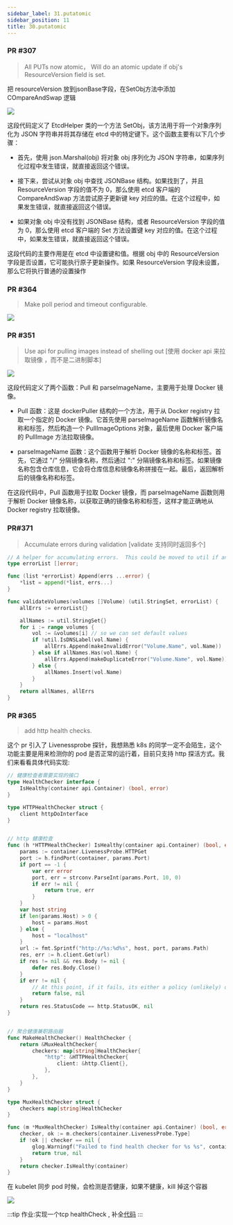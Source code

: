 ```yaml
---
sidebar_label: 31.putatomic
sidebar_position: 11
title: 30.putatomic
---
```


### PR #307
> All PUTs now atomic， Will do an atomic update if obj's ResourceVersion field is set.

把 resourceVersion 放到jsonBase字段，在SetObj方法中添加 COmpareAndSwap 逻辑

![](https://raw.githubusercontent.com/mouuii/picture/master/%E6%88%AA%E5%B1%8F2023-05-16%20%E4%B8%8B%E5%8D%882.08.21.png)

这段代码定义了 EtcdHelper 类的一个方法 SetObj，该方法用于将一个对象序列化为 JSON 字符串并将其存储在 etcd 中的特定键下。这个函数主要有以下几个步骤：

- 首先，使用 json.Marshal(obj) 将对象 obj 序列化为 JSON 字符串，如果序列化过程中发生错误，就直接返回这个错误。

- 接下来，尝试从对象 obj 中查找 JSONBase 结构。如果找到了，并且 ResourceVersion 字段的值不为 0，那么使用 etcd 客户端的 CompareAndSwap 方法尝试原子更新键 key 对应的值。在这个过程中，如果发生错误，就直接返回这个错误。

- 如果对象 obj 中没有找到 JSONBase 结构，或者 ResourceVersion 字段的值为 0，那么使用 etcd 客户端的 Set 方法设置键 key 对应的值。在这个过程中，如果发生错误，就直接返回这个错误。

这段代码的主要作用是在 etcd 中设置键和值。根据 obj 中的 ResourceVersion 字段是否设置，它可能执行原子更新操作。如果 ResourceVersion 字段未设置，那么它将执行普通的设置操作

### PR #364
> Make poll period and timeout configurable.

![](https://raw.githubusercontent.com/mouuii/picture/master/%E6%88%AA%E5%B1%8F2023-05-16%20%E4%B8%8B%E5%8D%882.22.21.png)


### PR #351
> Use api for pulling images instead of shelling out [使用 docker api 来拉取镜像 ，而不是二进制脚本] 

![](https://raw.githubusercontent.com/mouuii/picture/master/%E6%88%AA%E5%B1%8F2023-05-16%20%E4%B8%8B%E5%8D%882.27.00.png)

这段代码定义了两个函数：Pull 和 parseImageName，主要用于处理 Docker 镜像。

- Pull 函数：这是 dockerPuller 结构的一个方法，用于从 Docker registry 拉取一个指定的 Docker 镜像。它首先使用 parseImageName 函数解析镜像名称和标签，然后构造一个 PullImageOptions 对象，最后使用 Docker 客户端的 PullImage 方法拉取镜像。

- parseImageName 函数：这个函数用于解析 Docker 镜像的名称和标签。首先，它通过 "/" 分隔镜像名称，然后通过 ":" 分隔镜像名称和标签。如果镜像名称包含仓库信息，它会将仓库信息和镜像名称拼接在一起。最后，返回解析后的镜像名称和标签。

在这段代码中，Pull 函数用于拉取 Docker 镜像，而 parseImageName 函数则用于解析 Docker 镜像名称，以获取正确的镜像名称和标签，这样才能正确地从 Docker registry 拉取镜像。

### PR#371
> Accumulate errors during validation [validate 支持同时返回多个]

```go
// A helper for accumulating errors.  This could be moved to util if anyone else needs it.
type errorList []error;

func (list *errorList) Append(errs ...error) {
	*list = append(*list, errs...)
}

func validateVolumes(volumes []Volume) (util.StringSet, errorList) {
	allErrs := errorList{}

	allNames := util.StringSet{}
	for i := range volumes {
		vol := &volumes[i] // so we can set default values
		if !util.IsDNSLabel(vol.Name) {
			allErrs.Append(makeInvalidError("Volume.Name", vol.Name))
		} else if allNames.Has(vol.Name) {
			allErrs.Append(makeDuplicateError("Volume.Name", vol.Name))
		} else {
			allNames.Insert(vol.Name)
		}
	}
	return allNames, allErrs
}

```

### PR #365 
> add http health checks.

这个 pr 引入了 Livenessprobe 探针，我想熟悉 k8s 的同学一定不会陌生，这个功能主要是用来检测你的 pod 是否正常的运行着，目前只支持 http 探活方式。我们来看看具体代码实现:

```go
// 健康检查者需要实现的接口
type HealthChecker interface {
	IsHealthy(container api.Container) (bool, error)
}

type HTTPHealthChecker struct {
	client httpDoInterface
}


// http 健康检查
func (h *HTTPHealthChecker) IsHealthy(container api.Container) (bool, error) {
	params := container.LivenessProbe.HTTPGet
	port := h.findPort(container, params.Port)
	if port == -1 {
		var err error
		port, err = strconv.ParseInt(params.Port, 10, 0)
		if err != nil {
			return true, err
		}
	}
	var host string
	if len(params.Host) > 0 {
		host = params.Host
	} else {
		host = "localhost"
	}
	url := fmt.Sprintf("http://%s:%d%s", host, port, params.Path)
	res, err := h.client.Get(url)
	if res != nil && res.Body != nil {
		defer res.Body.Close()
	}
	if err != nil {
		// At this point, if it fails, its either a policy (unlikely) or HTTP protocol (likely) error.
		return false, nil
	}
	return res.StatusCode == http.StatusOK, nil
}


// 聚合健康兼职路由器
func MakeHealthChecker() HealthChecker {
	return &MuxHealthChecker{
		checkers: map[string]HealthChecker{
			"http": &HTTPHealthChecker{
				client: &http.Client{},
			},
		},
	}
}

type MuxHealthChecker struct {
	checkers map[string]HealthChecker
}

func (m *MuxHealthChecker) IsHealthy(container api.Container) (bool, error) {
	checker, ok := m.checkers[container.LivenessProbe.Type]
	if !ok || checker == nil {
		glog.Warningf("Failed to find health checker for %s %s", container.Name, container.LivenessProbe.Type)
		return true, nil
	}
	return checker.IsHealthy(container)
}
```

在 kubelet 同步 pod 时候，会检测是否健康，如果不健康，kill 掉这个容器 

![](https://raw.githubusercontent.com/mouuii/picture/master/%E6%88%AA%E5%B1%8F2023-05-16%20%E4%B8%8B%E5%8D%882.42.38.png)

:::tip
作业:实现一个tcp healthCheck , 补全[代码](https://go.dev/play/p/sf2PAHiOpTV)
:::